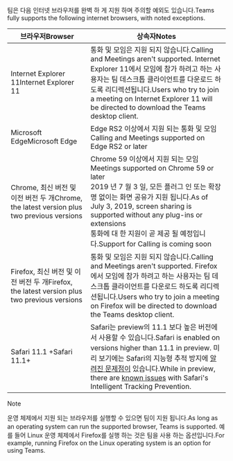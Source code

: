 <span data-ttu-id="83d57-101">팀은 다음 인터넷 브라우저를 완벽 하 게 지원 하며 주의할 예외도 있습니다.</span><span class="sxs-lookup"><span data-stu-id="83d57-101">Teams fully supports the following internet browsers, with noted exceptions.</span></span>

|<span data-ttu-id="83d57-102">브라우저</span><span class="sxs-lookup"><span data-stu-id="83d57-102">Browser</span></span>  |<span data-ttu-id="83d57-103">상속자</span><span class="sxs-lookup"><span data-stu-id="83d57-103">Notes</span></span>  |
|---------|---------|
|<span data-ttu-id="83d57-104">Internet Explorer 11</span><span class="sxs-lookup"><span data-stu-id="83d57-104">Internet Explorer 11</span></span>     |   <span data-ttu-id="83d57-105">통화 및 모임은 지원 되지 않습니다.</span><span class="sxs-lookup"><span data-stu-id="83d57-105">Calling and Meetings aren't supported.</span></span> <span data-ttu-id="83d57-106">Internet Explorer 11에서 모임에 참가 하려고 하는 사용자는 팀 데스크톱 클라이언트를 다운로드 하도록 리디렉션됩니다.</span><span class="sxs-lookup"><span data-stu-id="83d57-106">Users who try to join a meeting on Internet Explorer 11 will be directed to download the Teams desktop client.</span></span>      |
|<span data-ttu-id="83d57-107">Microsoft Edge</span><span class="sxs-lookup"><span data-stu-id="83d57-107">Microsoft Edge</span></span>    |<span data-ttu-id="83d57-108">Edge RS2 이상에서 지원 되는 통화 및 모임</span><span class="sxs-lookup"><span data-stu-id="83d57-108">Calling and Meetings supported on Edge RS2 or later</span></span> |
|<span data-ttu-id="83d57-109">Chrome, 최신 버전 및 이전 버전 두 개</span><span class="sxs-lookup"><span data-stu-id="83d57-109">Chrome, the latest version plus two previous versions</span></span>     | <span data-ttu-id="83d57-110">Chrome 59 이상에서 지원 되는 모임</span><span class="sxs-lookup"><span data-stu-id="83d57-110">Meetings supported on Chrome 59 or later</span></span><br> <span data-ttu-id="83d57-111">2019 년 7 월 3 일, 모든 플러그 인 또는 확장명 없이는 화면 공유가 지원 됩니다.</span><span class="sxs-lookup"><span data-stu-id="83d57-111">As of July 3, 2019, screen sharing is supported without any plug-ins or extensions</span></span><br> <span data-ttu-id="83d57-112">통화에 대 한 지원이 곧 제공 될 예정입니다.</span><span class="sxs-lookup"><span data-stu-id="83d57-112">Support for Calling is coming soon</span></span>     |
|<span data-ttu-id="83d57-113">Firefox, 최신 버전 및 이전 버전 두 개</span><span class="sxs-lookup"><span data-stu-id="83d57-113">Firefox, the latest version plus two previous versions</span></span>     |   <span data-ttu-id="83d57-114">통화 및 모임은 지원 되지 않습니다.</span><span class="sxs-lookup"><span data-stu-id="83d57-114">Calling and Meetings aren't supported.</span></span> <span data-ttu-id="83d57-115">Firefox에서 모임에 참가 하려고 하는 사용자는 팀 데스크톱 클라이언트를 다운로드 하도록 리디렉션됩니다.</span><span class="sxs-lookup"><span data-stu-id="83d57-115">Users who try to join a meeting on Firefox will be directed to download the Teams desktop client.</span></span>       |
|<span data-ttu-id="83d57-116">Safari 11.1 +</span><span class="sxs-lookup"><span data-stu-id="83d57-116">Safari 11.1+</span></span>     |   <span data-ttu-id="83d57-117">Safari는 preview의 11.1 보다 높은 버전에서 사용할 수 있습니다.</span><span class="sxs-lookup"><span data-stu-id="83d57-117">Safari is enabled on versions higher than 11.1 in preview.</span></span> <span data-ttu-id="83d57-118">미리 보기에는 Safari의 지능형 추적 방지에 [알려진 문제점이](https://support.office.com/article/safari-browser-support-1aac0a7c-35a8-42c1-a7df-f674afe234df) 있습니다.</span><span class="sxs-lookup"><span data-stu-id="83d57-118">While in preview, there are [known issues](https://support.office.com/article/safari-browser-support-1aac0a7c-35a8-42c1-a7df-f674afe234df) with Safari's Intelligent Tracking Prevention.</span></span>|

> [!NOTE]
> <span data-ttu-id="83d57-119">운영 체제에서 지원 되는 브라우저를 실행할 수 있으면 팀이 지원 됩니다.</span><span class="sxs-lookup"><span data-stu-id="83d57-119">As long as an operating system can run the supported browser, Teams is supported.</span></span> <span data-ttu-id="83d57-120">예를 들어 Linux 운영 체제에서 Firefox를 실행 하는 것은 팀을 사용 하는 옵션입니다.</span><span class="sxs-lookup"><span data-stu-id="83d57-120">For example, running Firefox on the Linux operating system is an option for using Teams.</span></span>
